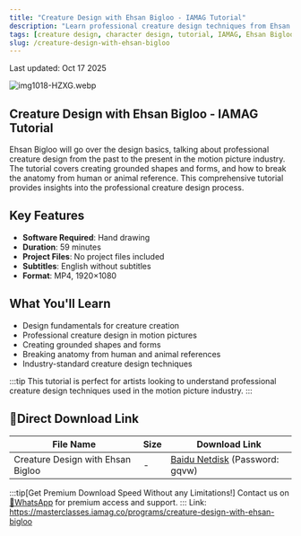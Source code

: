 ```yaml
---
title: "Creature Design with Ehsan Bigloo - IAMAG Tutorial"
description: "Learn professional creature design techniques from Ehsan Bigloo covering design basics, real-world shapes, and breaking anatomy from human and animal references."
tags: [creature design, character design, tutorial, IAMAG, Ehsan Bigloo, drawing]
slug: /creature-design-with-ehsan-bigloo
---
```


Last updated: Oct 17 2025

![img1018-HZXG.webp](https://list.ucards.store/d/img/img1018-HZXG.webp)

## Creature Design with Ehsan Bigloo - IAMAG Tutorial

Ehsan Bigloo will go over the design basics, talking about professional creature design from the past to the present in the motion picture industry. The tutorial covers creating grounded shapes and forms, and how to break the anatomy from human or animal reference. This comprehensive tutorial provides insights into the professional creature design process.

## Key Features

- **Software Required**: Hand drawing
- **Duration**: 59 minutes
- **Project Files**: No project files included
- **Subtitles**: English without subtitles
- **Format**: MP4, 1920×1080

## What You'll Learn

- Design fundamentals for creature creation
- Professional creature design in motion pictures
- Creating grounded shapes and forms
- Breaking anatomy from human and animal references
- Industry-standard creature design techniques

:::tip
This tutorial is perfect for artists looking to understand professional creature design techniques used in the motion picture industry.
:::

## 🚀Direct Download Link

| File Name | Size | Download Link |
|-----------|------|---------------|
| Creature Design with Ehsan Bigloo | - | [Baidu Netdisk](https://pan.baidu.com/s/1zFin5fsMfPmFTv4LyWAHyA?pwd=gqvw) (Password: gqvw) |

:::tip[Get Premium Download Speed Without any Limitations!]
Contact us on [💬WhatsApp](https://wa.me/+8613237610083) for premium  access and support.
:::
Link: https://masterclasses.iamag.co/programs/creature-design-with-ehsan-bigloo